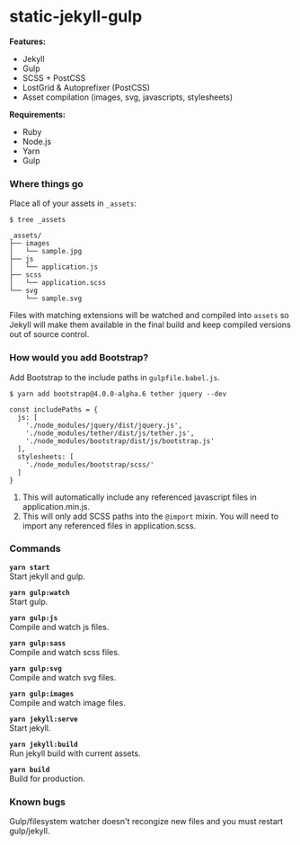 static-jekyll-gulp
==================

**Features:**

+ Jekyll
+ Gulp
+ SCSS + PostCSS
+ LostGrid &amp; Autoprefixer (PostCSS)
+ Asset compilation (images, svg, javascripts, stylesheets)

**Requirements:**

+ Ruby
+ Node.js
+ Yarn
+ Gulp

### Where things go

Place all of your assets in `_assets`:

`$ tree _assets`

```
_assets/
├── images
│   └── sample.jpg
├── js
│   └── application.js
├── scss
│   └── application.scss
└── svg
    └── sample.svg
```

Files with matching extensions will be watched and compiled into `assets` so Jekyll will make them available in the final build and keep compiled versions out of source control.

### How would you add Bootstrap?

Add Bootstrap to the include paths in `gulpfile.babel.js`. 

`$ yarn add bootstrap@4.0.0-alpha.6 tether jquery --dev`

```
const includePaths = {
  js: [
    './node_modules/jquery/dist/jquery.js',
    './node_modules/tether/dist/js/tether.js',
    './node_modules/bootstrap/dist/js/bootstrap.js'
  ],
  stylesheets: [
    './node_modules/bootstrap/scss/'
  ]
}
```

1. This will automatically include any referenced javascript files in application.min.js.
2. This will only add SCSS paths into the `@import` mixin. You will need to import any referenced files in application.scss.

### Commands

**`yarn start`**  
Start jekyll and gulp.  

**`yarn gulp:watch`**  
Start gulp.  

**`yarn gulp:js`**  
Compile and watch js files.  

**`yarn gulp:sass`**  
Compile and watch scss files.  

**`yarn gulp:svg`**  
Compile and watch svg files.  

**`yarn gulp:images`**  
Compile and watch image files.  

**`yarn jekyll:serve`**  
Start jekyll.  

**`yarn jekyll:build`**  
Run jekyll build with current assets.  

**`yarn build`**  
Build for production.  


### Known bugs

Gulp/filesystem watcher doesn't recongize new files and you must restart gulp/jekyll.
